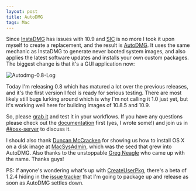 ```yaml
---
layout: post
title: AutoDMG
tags: Mac
---
```


Since [InstaDMG](http://code.google.com/p/instadmg/) has issues with 10.9 and [SIC](http://www.mondada.com.au/) is no more I took it upon myself to create a replacement, and the result is [AutoDMG](https://github.com/MagerValp/AutoDMG). It uses the same mechanic as InstaDMG to generate never booted system images, and also applies the latest software updates and installs your own custom packages. The biggest change is that it's a GUI application now:

![Autodmg-0.8-Log](https://f.cloud.github.com/assets/404393/1420666/6dde1438-3fe3-11e3-8fed-b78aa74784a4.png)

Today I'm releasing 0.8 which has matured a lot over the previous releases, and it's the first version I feel is ready for serious testing. There are most likely still bugs lurking around which is why I'm not calling it 1.0 just yet, but it's working well here for building images of 10.8.5 and 10.9.

So, please [grab it](https://github.com/MagerValp/AutoDMG/releases) and test it in your workflows. If you have any questions please check out the [documentation](https://github.com/MagerValp/AutoDMG/wiki) first (yes, I wrote some!) and join us in [##osx-server](http://webchat.freenode.net/?channels=##osx-server) to discuss it.

I should also thank [Duncan McCracken](http://www.mondada.com.au/) for showing us how to install OS X on a disk image at [MacSysAdmin](http://docs.macsysadmin.se/2013/2013doc.html), which was the seed that grew into AutoDMG. Also thanks to the unstoppable [Greg Neagle](http://managingosx.wordpress.com/) who came up with the name. Thanks guys!

PS: If anyone's wondering what's up with [CreateUserPkg](http://magervalp.github.io/CreateUserPkg/), there's a beta of 1.2.4 hiding in the [issue tracker](https://github.com/MagerValp/CreateUserPkg/issues/31) that I'm going to package up and release as soon as AutoDMG settles down.
